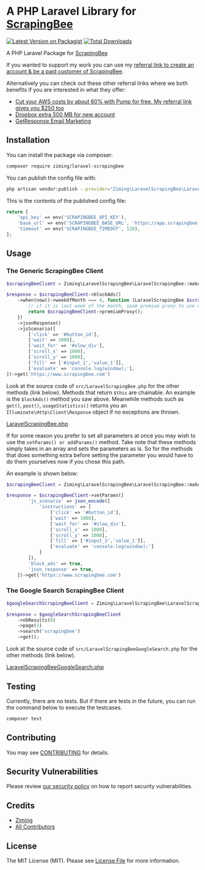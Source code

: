 # A PHP Laravel Library for [ScrapingBee](https://www.scrapingbee.com?fpr=php-laravel)

[![Latest Version on Packagist](https://img.shields.io/packagist/v/ziming/laravel-scrapingbee.svg?style=flat-square)](https://packagist.org/packages/ziming/laravel-scrapingbee)
[![Total Downloads](https://img.shields.io/packagist/dt/ziming/laravel-scrapingbee.svg?style=flat-square)](https://packagist.org/packages/ziming/laravel-scrapingbee)

A PHP Laravel Package for [ScrapingBee](https://www.scrapingbee.com?fpr=php-laravel)

If you wanted to support my work you can use my [referral link to create an account & be a paid customer of ScrapingBee](https://www.scrapingbee.com?fpr=php-laravel). 

Alternatively you can check out these other referral links where we both benefits if you are interested in what they offer:

- [Cut your AWS costs by about 60% with Pump for free. My referral link gives you $250 too](https://www.pump.co/?ref=900831)
- [Dropbox extra 500 MB for new account](https://www.dropbox.com/referrals/AADDLjGkSH_QFLodOUiOnU4tiqigvGZmLR0)
- [GetResponse Email Marketing](https://www.getresponse.com?a=CWFQvGnyXN)

## Installation

You can install the package via composer:

```bash
composer require ziming/laravel-scrapingbee
```

You can publish the config file with:
```bash
php artisan vendor:publish --provider="Ziming\LaravelScrapingBee\LaravelScrapingBeeServiceProvider" --tag="laravel-scrapingbee-config"
```

This is the contents of the published config file:

```php
return [
    'api_key' => env('SCRAPINGBEE_API_KEY'),
    'base_url' => env('SCRAPINGBEE_BASE_URL', 'https://app.scrapingbee.com/api/v1/'),
    'timeout' => env('SCRAPINGBEE_TIMEOUT', 120),
];
```

## Usage

### The Generic ScrapingBee Client

```php
$scrapingBeeClient = Ziming\LaravelScrapingBee\LaravelScrapingBee::make();

$response = $scrapingBeeClient->blockAds()
    ->when(now()->weekOfMonth === 4, function (LaravelScrapingBee $scrapingBeeClient): LaravelScrapingBee {
        // if it is last week of the month, spam premium proxy to use up credits!
        return $scrapingBeeClient->premiumProxy();
    })
    ->jsonResponse()
    ->jsScenario([
        ['click' => '#button_id'],
        ['wait' => 1000],
        ['wait_for' => '#slow_div'],
        ['scroll_x' => 1000],
        ['scroll_y' => 1000],
        ['fill' => ['#input_1','value_1']],
        ['evaluate' => 'console.log(window);'],
])->get('https://www.scrapingbee.com')
```

Look at the source code of `src/LaravelScrapingBee.php` for the other methods (link below). Methods that return `$this` are chainable. An example is the `blockAds()` method you saw above. Meanwhile methods such as `get()`, `post()`, `usageStatistics()` returns you an `Illuminate\Http\Client\Response` object if no exceptions are thrown.

[LaravelScrapingBee.php](https://github.com/ziming/laravel-scrapingbee/blob/main/src/LaravelScrapingBee.php)

If for some reason you prefer to set all parameters at once you may wish to use the `setParams() or addParams()` method. Take note that these methods simply takes in an array and sets the parameters as is. So for the methods that does something extra before setting the parameter you would have to do them yourselves now if you chose this path.

An example is shown below:

```php
$scrapingBeeClient = Ziming\LaravelScrapingBee\LaravelScrapingBee::make();

$response = $scrapingBeeClient->setParams([
        'js_scenario' => json_encode([
            'instructions' => [
                ['click' => '#button_id'],
                ['wait' => 1000],
                ['wait_for' => '#slow_div'],
                ['scroll_x' => 1000],
                ['scroll_y' => 1000],
                ['fill' => ['#input_1','value_1']],
                ['evaluate' => 'console.log(window);']
            ]
        ]),
        'block_ads' => true,
        'json_response' => true,
    ])->get('https://www.scrapingbee.com')
```

### The Google Search ScrapingBee Client

```php
$googleSearchScrapingBeeClient = Ziming\LaravelScrapingBee\LaravelScrapingBeeGoogleSearch::make();

$response = $googleSearchScrapingBeeClient
    ->nbResults(8)
    ->page(1)
    ->search('scrapingbee')
    ->get();
```
Look at the source code of `src/LaravelScrapingBeeGoogleSearch.php` for the other methods (link below).

[LaravelScrapingBeeGoogleSearch.php](https://github.com/ziming/laravel-scrapingbee/blob/main/src/LaravelScrapingBeeGoogleSearch.php)

## Testing

Currently, there are no tests. But if there are tests in the future, you can run the command below to execute the testcases.

```bash
composer test
```

## Contributing

You may see [CONTRIBUTING](.github/CONTRIBUTING.md) for details.

## Security Vulnerabilities

Please review [our security policy](../../security/policy) on how to report security vulnerabilities.

## Credits

- [Ziming](https://github.com/ziming)
- [All Contributors](../../contributors)

## License

The MIT License (MIT). Please see [License File](LICENSE.md) for more information.
